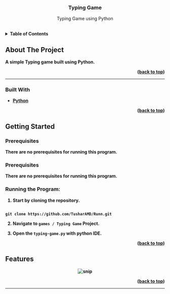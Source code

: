 
  
  
  

  
  
  

<h3  align="center">Typing Game</h3>

  

<p  align="center">
Typing Game using Python
</p>

<br>

  
  
  
  
  

<details>

<summary><b>Table of Contents</summary>

<ol>

<a  href="#about-the-project">About The Project</a>

<ul>

<li><a  href="#built-with">Built With</a></li>

</ul>




<a  href="#getting-started">Getting Started</a>

<ul>

<li><a  href="#prerequisites">Prerequisites</a></li>

</ul>

</li>

<li><a  href="#features">Features</a></li>

<li><a  href="#contact">Contact</a></li>

</ol>

</details>

  
  
  
  

## About The Project
A simple Typing game built using Python.
  

<p  align="right">(<a  href="#top">back to top</a>)</p>

  
  

<hr>

  

### Built With

  

* [Python](https://python.org)


  
  

<p  align="right">(<a  href="#top">back to top</a>)</p>

  
  
  
  

## Getting Started

  
  
  

### Prerequisites

  

There are no prerequisites for running this program.
  

### Prerequisites

  

  

There are no prerequisites for running this program.

  

  

### Running the Program:

  

  

1. Start by cloning the repository.

  

```

git clone https://github.com/TusharAMD/Runn.git
```

  
  

2. Navigate to `games / Typing Game` Project.

  

3. Open the `typing-game.py` with python IDE.
  
  
  
  
  

<p  align="right">(<a  href="#top">back to top</a>)</p>

  
  
  
  

## Features

<div  align="center">

<img  src="https://raw.githubusercontent.com/LiQuiD-404/Runn/master/games/Typing%20Game/snips/snip.png"  alt="snip"/>

</div>


  


  
  
  

  
  
  
  
  
  


  

<p  align="right">(<a  href="#top">back to top</a>)</p>

<hr>